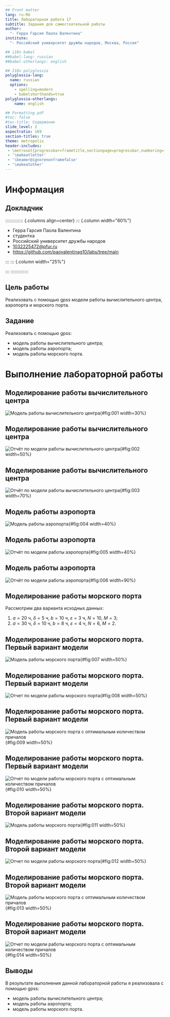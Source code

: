 ```yaml
---
## Front matter
lang: ru-RU
title: Лабораторная работа 17
subtitle: Задания для самостоятельной работы
author:
  "- Герра Гарсия Паола Валентина"
institute:
  "- Российский университет дружбы народов, Москва, Россия"

## i18n babel
##babel-lang: russian
##babel-otherlangs: english

## I18n polyglossia
polyglossia-lang:
  name: russian
  options:
	- spelling=modern
	- babelshorthands=true
polyglossia-otherlangs:
	name: english

## Formatting pdf
#toc: false
#toc-title: Содержание
slide_level: 2
aspectratio: 169
section-titles: true
theme: metropolis
header-includes:
 - \metroset{progressbar=frametitle,sectionpage=progressbar,numbering=fraction}
 - '\makeatletter'
 - '\beamer@ignorenonframefalse'
 - '\makeatother'
---
```


# Информация

## Докладчик

:::::::::::::: {.columns align=center}
::: {.column width="60%"}

  * Герра Гарсия Паола Валентина
  * студентка
  * Российский университет дружбы народов
  * [1032225472@pfur.ru](mailto:1032225472@pfur.ru)
  * <https://github.com/paovalentinag10/labs/tree/main>

:::
::: {.column width="25%"}

:::
::::::::::::::


## Цель работы

Реализовать с помощью gpss модели работы вычислительного центра, аэропорта и морского порта.

## Задание

Реализовать с помощью gpss:

- модель работы вычислительного центра;
- модель работы аэропорта;
- модель работы морского порта.


# Выполнение лабораторной работы

## Моделирование работы вычислительного центра

![Модель работы вычислительного центра](image/1.png){#fig:001 width=30%}

## Моделирование работы вычислительного центра

![Отчёт по модели работы вычислительного центра](image/2.png){#fig:002 width=50%}

## Моделирование работы вычислительного центра

![Отчёт по модели работы вычислительного центра](image/3.png){#fig:003 width=70%}

## Модель работы аэропорта

![Модель работы аэропорта](image/4.png){#fig:004 width=40%}

## Модель работы аэропорта

![Отчёт по модели работы аэропорта](image/5.png){#fig:005 width=40%}

## Модель работы аэропорта

![Отчёт по модели работы аэропорта](image/6.png){#fig:006 width=90%}

## Моделирование работы морского порта

Рассмотрим два варианта исходных данных:

1) $a = 20$ ч, $\delta = 5$ ч, $b = 10$ ч, $\varepsilon = 3$ ч, $N = 10$, $M = 3$;
2) $a = 30$ ч, $\delta = 10$ ч, $b = 8$ ч, $\varepsilon = 4$ ч, $N = 6$, $M = 2$.

## Моделирование работы морского порта. Первый вариант модели

![Модель работы морского порта](image/7.png){#fig:007 width=50%}

## Моделирование работы морского порта. Первый вариант модели

![Отчет по модели работы морского порта](image/8.png){#fig:008 width=50%}

## Моделирование работы морского порта. Первый вариант модели

![Модель работы морского порта с оптимальным количеством причалов](image/9.png){#fig:009 width=50%}

## Моделирование работы морского порта. Первый вариант модели

![Отчет по модели работы морского порта с оптимальным количеством причалов](image/10.png){#fig:010 width=50%}

## Моделирование работы морского порта. Второй вариант модели

![Модель работы морского порта](image/11.png){#fig:011 width=50%}

## Моделирование работы морского порта. Второй вариант модели

![Отчет по модели работы морского порта](image/12.png){#fig:012 width=50%}

## Моделирование работы морского порта. Второй вариант модели

![Модель работы морского порта с оптимальным количеством причалов](image/13.png){#fig:013 width=50%}

## Моделирование работы морского порта. Второй вариант модели

![Отчет по модели работы морского порта с оптимальным количеством причалов](image/14.png){#fig:014 width=50%}

## Выводы

В результате выполнения данной лабораторной работы я реализовала с помощью gpss:

- модель работы вычислительного центра;
- модель работы аэропорта;
- модель работы морского порта.